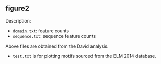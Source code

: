 ## figure2

Description:

- `domain.txt`: feature counts
- `sequence.txt`: sequence feature counts 

Above files are obtained from the David analysis.

- `test.txt` is for plotting motifs sourced from the ELM 2014 database.

